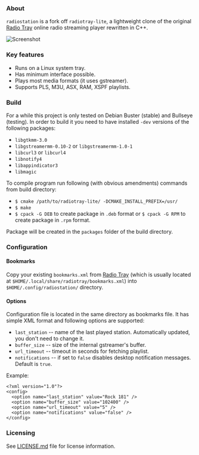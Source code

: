 ### About
`radiostation` is a fork off `radiotray-lite`, a lightweight clone of the original [Radio Tray](http://radiotray.sourceforge.net/) online radio streaming player rewritten in C++.

![Screenshot](images/radiotray-lite.png)

### Key features
* Runs on a Linux system tray.
* Has minimum interface possible.
* Plays most media formats (it uses gstreamer).
* Supports PLS, M3U, ASX, RAM, XSPF playlists.

### Build
For a while this project is only tested on Debian Buster (stable) and Bullseye (testing). In order to build it you need to have
installed `-dev` versions of the following packages:
* `libgtkmm-3.0`
* `libgstreamermm-0.10-2` or `libgstreamermm-1.0-1`
* `libcurl3` or `libcurl4`
* `libnotify4`
* `libappindicator3`
* `libmagic`

To compile program run following (with obvious amendments) commands from build directory:
* `$ cmake /path/to/radiotray-lite/ -DCMAKE_INSTALL_PREFIX=/usr/`
* `$ make`
* `$ cpack -G DEB` to create package in `.deb` format or `$ cpack -G RPM` to create package in `.rpm` format.

Package will be created in the `packages` folder of the build directory.

### Configuration
#### Bookmarks
Copy your existing `bookmarks.xml` from [Radio Tray](http://radiotray.sourceforge.net/) (which is usually located at
`$HOME/.local/share/radiotray/bookmarks.xml`) into `$HOME/.config/radiostation/` directory.

#### Options
Configuration file is located in the same directory as bookmarks file. It has simple XML format and following options are supported:
* `last_station` -- name of the last played station. Automatically updated, you don't need to change it.
* `buffer_size` -- size of the internal gstreamer's buffer.
* `url_timeout` -- timeout in seconds for fetching playlist.
* `notifications` -- if set to `false` disables desktop notification messages. Default is `true`.

Example:

```
<?xml version="1.0"?>
<config>
  <option name="last_station" value="Rock 181" />
  <option name="buffer_size" value="102400" />
  <option name="url_timeout" value="5" />
  <option name="notifications" value="false" />
</config>
```

### Licensing
See [LICENSE.md](LICENSE.md) file for license information.
